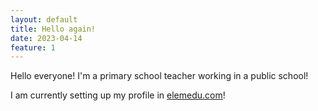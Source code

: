 ```yaml
---
layout: default
title: Hello again!
date: 2023-04-14
feature: 1
---
```


Hello everyone!
I'm a primary school teacher working in a public school!

I am currently setting up my profile in [elemedu.com](https://elemedu.com/)!